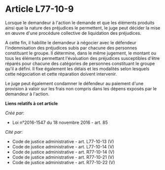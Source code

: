 # Article L77-10-9

Lorsque le demandeur à l'action le demande et que les éléments produits ainsi que la nature des préjudices le permettent, le
juge peut décider la mise en œuvre d'une procédure collective de liquidation des préjudices.

A cette fin, il habilite le demandeur à négocier avec le défendeur l'indemnisation des préjudices subis par chacune des
personnes constituant le groupe. Il détermine, dans le même jugement, le montant ou tous les éléments permettant l'évaluation
des préjudices susceptibles d'être réparés pour chacune des catégories de personnes constituant le groupe qu'il a défini. Il
fixe également les délais et les modalités selon lesquels cette négociation et cette réparation doivent intervenir.

Le juge peut également condamner le défendeur au paiement d'une provision à valoir sur les frais non compris dans les dépens
exposés par le demandeur à l'action.

**Liens relatifs à cet article**

_Créé par_:

  - Loi n°2016-1547 du 18 novembre 2016 - art. 85

_Cité par_:

  - Code de justice administrative - art. L77-10-13 (V)
  - Code de justice administrative - art. L77-10-14 (V)
  - Code de justice administrative - art. R77-10-14 (V)
  - Code de justice administrative - art. R77-10-21 (V)
  - Code de justice administrative - art. R77-10-22 (V)
